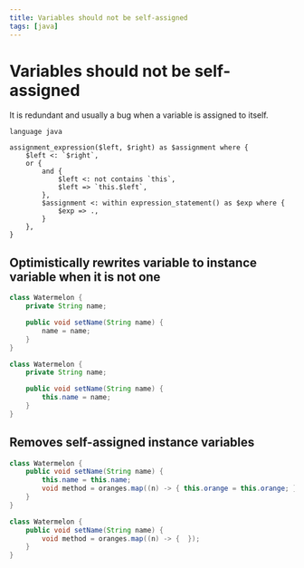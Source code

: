 ```yaml
---
title: Variables should not be self-assigned
tags: [java]
---
```


# Variables should not be self-assigned

It is redundant and usually a bug when a variable is assigned to itself.


```grit
language java

assignment_expression($left, $right) as $assignment where {
    $left <: `$right`,
    or {
        and {
            $left <: not contains `this`,
            $left => `this.$left`,
        },
        $assignment <: within expression_statement() as $exp where {
            $exp => .,
        }
    },
}
```

## Optimistically rewrites variable to instance variable when it is not one

```java
class Watermelon {
    private String name;

    public void setName(String name) {
        name = name;
    }
}
```

```java
class Watermelon {
    private String name;

    public void setName(String name) {
        this.name = name;
    }
}
```

## Removes self-assigned instance variables

```java
class Watermelon {
    public void setName(String name) {
        this.name = this.name;
        void method = oranges.map((n) -> { this.orange = this.orange; });
    }
}
```

```java
class Watermelon {
    public void setName(String name) {
        void method = oranges.map((n) -> {  });
    }
}
```
